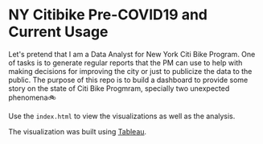 # NY Citibike Pre-COVID19 and Current Usage

Let's pretend that I am a Data Analyst for New York Citi Bike Program. One of tasks is to generate regular reports that the PM can use to help with making decisions for improving the city or just to publicize the data to the public. The purpose of this repo is to build a dashboard to provide some story on the state of Citi Bike Progmram, specially two unexpected phenomena🚲

Use the `index.html` to view the visualizations as well as the analysis.

The visualization was built using [Tableau](https://public.tableau.com/profile/cynthia.kunakom#!/vizhome/NY_CitiBike_Subscriber/TotalNumberofTripsWeekday).

